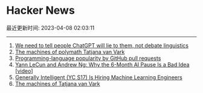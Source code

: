 # Hacker News

最近更新时间: 2023-04-08 02:03:11

--- 
1. [We need to tell people ChatGPT will lie to them, not debate linguistics](https://simonwillison.net/2023/Apr/7/chatgpt-lies/) 
2. [The machines of polymath Tatjana van Vark](https://craftsmanshipmuseum.com/artisan/tatjana-van-vark/) 
3. [Programming-language popularity by GitHub pull requests](https://lemire.me/blog/2023/04/07/programming-language-popularity-by-github-pull-requests/) 
4. [Yann LeCun and Andrew Ng: Why the 6-Month AI Pause Is a Bad Idea [video]](https://www.youtube.com/watch?v=BY9KV8uCtj4) 
5. [Generally Intelligent (YC S17) Is Hiring Machine Learning Engineers](https://news.ycombinator.com/item?id=35483975) 
6. [The machines of Tatjana van Vark](https://craftsmanshipmuseum.com/artisan/tatjana-van-vark/) 

